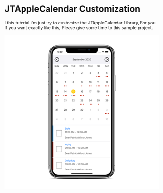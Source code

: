 # JTAppleCalendar Customization



I this tutorial i'm just try to customize the JTAppleCalendar Library, For you
If you want exactly like this, Please give some time to this sample project.

![](Images/Sample.png)

